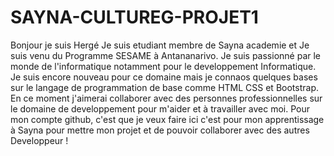 # SAYNA-CULTUREG-PROJET1
Bonjour je suis Hergé
Je suis etudiant membre de Sayna academie et Je suis venu du Programme SESAME à Antananarivo.
Je suis passionné par le monde de l'informatique notamment pour le developpement Informatique.
Je suis encore nouveau pour ce domaine mais je connaos quelques bases sur le langage de programmation de base comme HTML CSS et Bootstrap.
En ce moment j'aimerai collaborer avec des personnes professionnelles sur le domaine de developpement pour m'aider et à travailler avec moi.
Pour mon compte github, c'est que je veux faire ici c'est pour mon apprentissage à Sayna pour mettre mon projet et de pouvoir collaborer avec des autres Developpeur ! 
